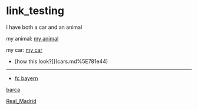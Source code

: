 # link_testing



I have both a car and an animal

my animal:
	[my animal](animals.md)


my car:
	[my car](cars.md%23my_car)



- [how this look?]](cars.md%5E781e44)





--- 





- [fc bayern](soccer.md%23%5E6baacc)




[barca](soccer.md%23%5Ee927dd)




[Real_Madrid](soccer.md%23Real_Madrid)





